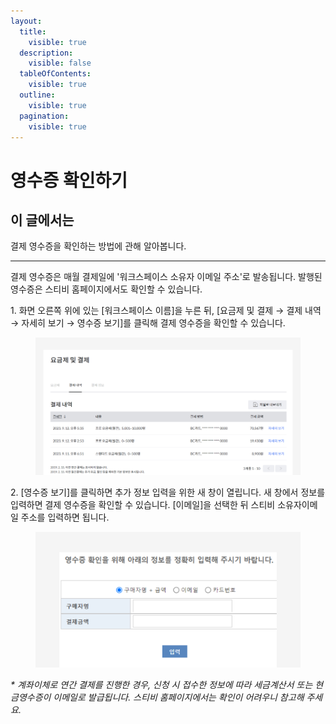 ```yaml
---
layout:
  title:
    visible: true
  description:
    visible: false
  tableOfContents:
    visible: true
  outline:
    visible: true
  pagination:
    visible: true
---
```


# 영수증 확인하기

## **이 글에서는**

결제 영수증을 확인하는 방법에 관해 알아봅니다.

***

결제 영수증은 매월 결제일에 '워크스페이스 소유자 이메일 주소'로 발송됩니다. 발행된 영수증은 스티비 홈페이지에서도 확인할 수 있습니다.



1\. 화면 오른쪽 위에 있는 \[워크스페이스 이름]을 누른 뒤, \[요금제 및 결제 → 결제 내역 → 자세히 보기 → 영수증 보기]를 클릭해 결제 영수증을 확인할 수 있습니다.

<figure><img src="../../.gitbook/assets/image (41).png" alt=""><figcaption></figcaption></figure>



2\. \[영수증 보기]를 클릭하면 추가 정보 입력을 위한 새 창이 열립니다. 새 창에서 정보를 입력하면 결제 영수증을 확인할 수 있습니다. \[이메일]을 선택한 뒤 스티비 소유자이메일 주소를 입력하면 됩니다.

<figure><img src="../../.gitbook/assets/image (42).png" alt=""><figcaption></figcaption></figure>

_\* 계좌이체로 연간 결제를 진행한 경우, 신청 시 접수한 정보에 따라 세금계산서 또는 현금영수증이 이메일로 발급됩니다. 스티비 홈페이지에서는 확인이 어려우니 참고해 주세요._
